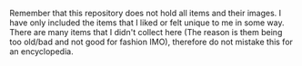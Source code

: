 Remember that this repository does not hold all items and their images. I have only included the items that I liked or felt unique to me in some way. There are many items that I didn't collect here (The reason is them being too old/bad and not good for fashion IMO), therefore do not mistake this for an encyclopedia.
